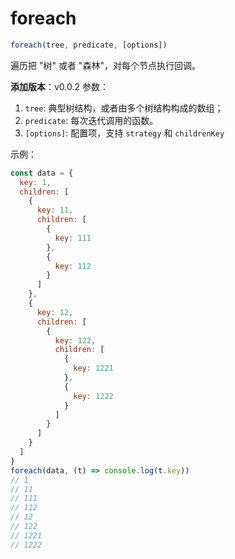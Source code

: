 # foreach

```js
foreach(tree, predicate, [options])
```

遍历把 "树" 或者 "森林"，对每个节点执行回调。

**添加版本**：v0.0.2
<ClientOnly>
  <demo-foreach />
</ClientOnly>
参数：

1. `tree`: 典型树结构，或者由多个树结构构成的数组；
2. `predicate`: 每次迭代调用的函数。
3. `[options]`: 配置项，支持 `strategy` 和 `childrenKey`

示例：

```js
const data = {
  key: 1,
  children: [
    {
      key: 11,
      children: [
        {
          key: 111
        },
        {
          key: 112
        }
      ]
    },
    {
      key: 12,
      children: [
        {
          key: 122,
          children: [
            {
              key: 1221
            },
            {
              key: 1222
            }
          ]
        }
      ]
    }
  ]
}
foreach(data, (t) => console.log(t.key))
// 1
// 11
// 111
// 112
// 12
// 122
// 1221
// 1222
```
